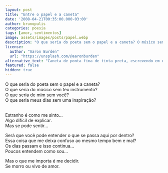```yaml
---
layout: post
title: "Entre o papel e a caneta"
date: '2008-04-21T00:35:00.000-03:00'
author: brunopulis
categories: poesia
tags: [amor, sentimentos]
image: assets/images/posts/papel.webp
description: "O que seria do poeta sem o papel e a caneta? O músico sem o instrumento? O que seria de mim sem você"
license:
  author: "Aaron Burden"
  url: "https://unsplash.com/@aaronburden"
alternative_text: "Caneta de ponta fina de tinta preta, escrevendo em um caderno. Fundo desfocado"
featured: false
hidden: true
---
```


O que seria do poeta sem o papel e a caneta? <br />
O que seria do músico sem teu instrumento? <br />
O que seria de mim sem você? <br />
O que seria meus dias sem uma inspiração? <br /><br />

Estranho é como me sinto...<br />
Algo difícil de explicar. <br />
Mas se pode sentir...<br />

Será que você pode entender o que se passa aqui por dentro? <br />
Essa coisa que me deixa confuso ao mesmo tempo bem e mal? <br />
Os dias passam e isso continua...<br />
Poucos entendem como sou... <br />

Mas o que me importa é me decidir. <br />
Se morro ou vivo de amor.